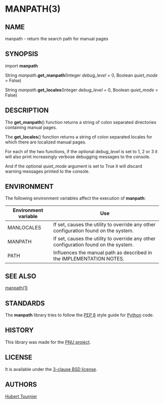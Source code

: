 # MANPATH(3)

## NAME
manpath - return the search path for manual pages

## SYNOPSIS
import **manpath**

String *manpath*.**get_manpath**(Integer *debug_level* = 0, Boolean *quiet_mode* = False)

String *manpath*.**get_locales**(Integer *debug_level* = 0, Boolean *quiet_mode* = False)

## DESCRIPTION
The **get_manpath**() function returns a string of colon separated directories containing manual pages.

The **get_locales**() function returns a string of colon separated locales for which there are localized manual pages.

For each of the two functions, if the optional *debug_level* is set to 1, 2 or 3 it will also print increasingly verbose debugging messages to the console.

And if the optional *quiet_mode* argument is set to True it will discard warning messages printed to the console.

## ENVIRONMENT
The following environment variables affect the execution of **manpath**:

Environment variable | Use
-------------------- | ---
MANLOCALES|If set, causes the utility to override any other configuration found on the system.
MANPATH|If set, causes the utility to override any other configuration found on the system.
PATH|Influences the manual path as described in the IMPLEMENTATION NOTES.

## SEE ALSO
[manpath(1)](https://github.com/HubTou/manpath/blob/main/MANPATH.1.md)

## STANDARDS
The **manpath** library tries to follow the [PEP 8](https://www.python.org/dev/peps/pep-0008/) style guide for [Python](https://www.python.org/) code.

## HISTORY
This library was made for the [PNU project](https://github.com/HubTou/PNU).

## LICENSE
It is available under the [3-clause BSD license](https://opensource.org/licenses/BSD-3-Clause).

## AUTHORS
[Hubert Tournier](https://github.com/HubTou)

